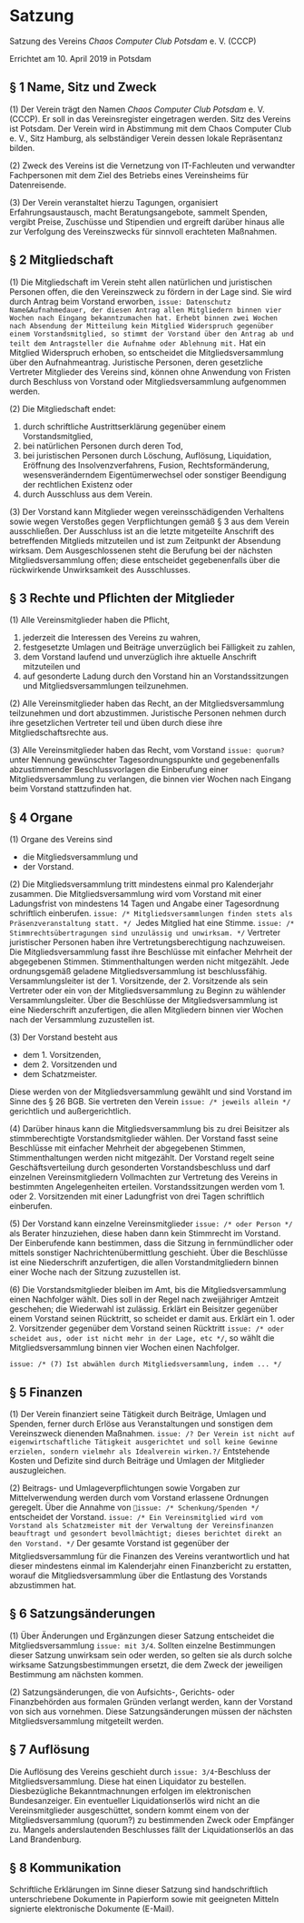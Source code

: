 # Satzung

Satzung des Vereins
*Chaos Computer Club Potsdam* e. V. (CCCP)

Errichtet am 10. April 2019 in Potsdam



## § 1 Name, Sitz und Zweck

(1) Der Verein trägt den Namen *Chaos Computer Club Potsdam* e. V. (CCCP). Er soll in das Vereinsregister eingetragen werden. Sitz des Vereins ist Potsdam. Der Verein wird in Abstimmung mit dem Chaos Computer Club e. V., Sitz Hamburg, als selbständiger Verein dessen lokale Repräsentanz bilden.

(2) Zweck des Vereins ist die Vernetzung von IT-Fachleuten und verwandter Fachpersonen mit dem Ziel des Betriebs eines Vereinsheims für Datenreisende.

(3) Der Verein veranstaltet hierzu Tagungen, organisiert Erfahrungsaustausch, macht Beratungsangebote, sammelt Spenden, vergibt Preise, Zuschüsse und Stipendien und ergreift darüber hinaus alle zur Verfolgung des Vereinszwecks für sinnvoll erachteten Maßnahmen.



## § 2 Mitgliedschaft

(1) Die Mitgliedschaft im Verein steht allen natürlichen und juristischen Personen offen, die den Vereinszweck zu fördern in der Lage sind. Sie wird durch Antrag beim Vorstand erworben, `issue: Datenschutz Name&Aufnahmedauer, der diesen Antrag allen Mitgliedern binnen vier Wochen nach Eingang bekanntzumachen hat. Erhebt binnen zwei Wochen nach Absendung der Mitteilung kein Mitglied Widerspruch gegenüber einem Vorstandsmitglied, so stimmt der Vorstand über den Antrag ab und teilt dem Antragsteller die Aufnahme oder Ablehnung mit.` Hat ein Mitglied Widerspruch erhoben, so entscheidet die Mitgliedsversammlung über den Aufnahmeantrag. Juristische Personen, deren gesetzliche Vertreter Mitglieder des Vereins sind, können ohne Anwendung von Fristen durch Beschluss von Vorstand oder Mitgliedsversammlung aufgenommen werden.

(2) Die Mitgliedschaft endet:

1. durch schriftliche Austrittserklärung gegenüber einem Vorstandsmitglied,
1. bei natürlichen Personen durch deren Tod,
1. bei juristischen Personen durch Löschung, Auflösung, Liquidation, Eröffnung des Insolvenzverfahrens, Fusion, Rechtsformänderung, wesensveränderndem Eigentümerwechsel oder sonstiger Beendigung der rechtlichen Existenz oder
1. durch Ausschluss aus dem Verein.

(3) Der Vorstand kann Mitglieder wegen vereinsschädigenden Verhaltens sowie wegen Verstoßes gegen Verpflichtungen gemäß § 3 aus dem Verein ausschließen. Der Ausschluss ist an die letzte mitgeteilte Anschrift des betreffenden Mitglieds mitzuteilen und ist zum Zeitpunkt der Absendung wirksam. Dem Ausgeschlossenen steht die Berufung bei der nächsten Mitgliedsversammlung offen; diese entscheidet gegebenenfalls über die rückwirkende Unwirksamkeit des Ausschlusses.



## § 3 Rechte und Pflichten der Mitglieder

(1) Alle Vereinsmitglieder haben die Pflicht,

1. jederzeit die Interessen des Vereins zu wahren,
1. festgesetzte Umlagen und Beiträge unverzüglich bei Fälligkeit zu zahlen,
1. dem Vorstand laufend und unverzüglich ihre aktuelle Anschrift mitzuteilen und
1. auf gesonderte Ladung durch den Vorstand hin an Vorstandssitzungen und Mitgliedsversammlungen teilzunehmen.

(2) Alle Vereinsmitglieder haben das Recht, an der Mitgliedsversammlung teilzunehmen und dort abzustimmen. Juristische Personen nehmen durch ihre gesetzlichen Vertreter teil und üben durch diese ihre Mitgliedschaftsrechte aus.

(3) Alle Vereinsmitglieder haben das Recht, vom Vorstand `issue: quorum?` unter Nennung gewünschter Tagesordnungspunkte und gegebenenfalls abzustimmender Beschlussvorlagen die Einberufung einer Mitgliedsversammlung zu verlangen, die binnen vier Wochen nach Eingang beim Vorstand stattzufinden hat.


## § 4 Organe

(1) Organe des Vereins sind

* die Mitgliedsversammlung und
* der Vorstand.

(2) Die Mitgliedsversammlung tritt mindestens einmal pro Kalenderjahr zusammen. Die Mitgliedsversammlung wird vom Vorstand mit einer Ladungsfrist von mindestens 14 Tagen und Angabe einer Tagesordnung schriftlich einberufen. `issue: /* Mitgliedsversammlungen finden stets als Präsenzveranstaltung statt. */`  Jedes Mitglied hat eine Stimme. `issue: /* Stimmrechtsübertragungen sind unzulässig und unwirksam. */` Vertreter juristischer Personen haben ihre Vertretungsberechtigung nachzuweisen. Die Mitgliedsversammlung fasst ihre Beschlüsse mit einfacher Mehrheit der abgegebenen Stimmen. Stimmenthaltungen werden nicht mitgezählt. Jede ordnungsgemäß geladene Mitgliedsversammlung ist beschlussfähig. Versammlungsleiter ist der 1. Vorsitzende, der 2. Vorsitzende als sein Vertreter oder ein von der Mitgliedsversammlung zu Beginn zu wählender Versammlungsleiter. Über die Beschlüsse der Mitgliedsversammlung ist eine Niederschrift anzufertigen, die allen Mitgliedern binnen vier Wochen nach der Versammlung zuzustellen ist.

(3) Der Vorstand besteht aus

* dem 1. Vorsitzenden,
* dem 2. Vorsitzenden und
* dem Schatzmeister.

Diese werden von der Mitgliedsversammlung gewählt und sind Vorstand im Sinne des § 26 BGB. Sie vertreten den Verein `issue: /* jeweils allein */` gerichtlich und außergerichtlich.

(4) Darüber hinaus kann die Mitgliedsversammlung bis zu drei Beisitzer als stimmberechtigte Vorstandsmitglieder wählen. Der Vorstand fasst seine Beschlüsse mit einfacher Mehrheit der abgegebenen Stimmen, Stimmenthaltungen werden nicht mitgezählt. Der Vorstand regelt seine Geschäftsverteilung durch gesonderten Vorstandsbeschluss und darf einzelnen Vereinsmitgliedern Vollmachten zur Vertretung des Vereins in bestimmten Angelegenheiten erteilen. Vorstandssitzungen werden vom 1. oder 2. Vorsitzenden mit einer Ladungfrist von drei Tagen schriftlich einberufen.

(5) Der Vorstand kann einzelne Vereinsmitglieder `issue: /* oder Person */` als Berater hinzuziehen, diese haben dann kein Stimmrecht im Vorstand. Der Einberufende kann bestimmen, dass die Sitzung in fernmündlicher oder mittels sonstiger Nachrichtenübermittlung geschieht. Über die Beschlüsse ist eine Niederschrift anzufertigen, die allen Vorstandmitgliedern binnen einer Woche nach der Sitzung zuzustellen ist.

(6) Die Vorstandsmitglieder bleiben im Amt, bis die Mitgliedsversammlung einen Nachfolger wählt. Dies soll in der Regel nach zweijähriger Amtzeit geschehen; die Wiederwahl ist zulässig. Erklärt ein Beisitzer gegenüber einem Vorstand seinen Rücktritt, so scheidet er damit aus. Erklärt ein 1. oder 2. Vorsitzender gegenüber dem Vorstand seinen Rücktritt `issue: /* oder scheidet aus, oder ist nicht mehr in der Lage, etc */`, so wählt die Mitgliedsversammlung binnen vier Wochen einen Nachfolger.

`issue: /* (7) Ist abwählen durch Mitgliedsversammlung, indem ... */`

## § 5 Finanzen

(1) Der Verein finanziert seine Tätigkeit durch Beiträge, Umlagen und Spenden, ferner durch Erlöse aus Veranstaltungen und sonstigen dem Vereinszweck dienenden Maßnahmen. `issue: /? Der Verein ist nicht auf eigenwirtschaftliche Tätigkeit ausgerichtet und soll keine Gewinne erzielen, sondern vielmehr als Idealverein wirken.?/` Entstehende Kosten und Defizite sind durch Beiträge und Umlagen der Mitglieder auszugleichen.

(2) Beitrags- und Umlageverpflichtungen sowie Vorgaben zur Mittelverwendung werden durch vom Vorstand erlassene Ordnungen geregelt. Über die Annahme von `issue: /* Schenkung/Spenden */` entscheidet der Vorstand. `issue: /* Ein Vereinsmitglied wird vom Vorstand als Schatzmeister mit der Verwaltung der Vereinsfinanzen beauftragt und gesondert bevollmächtigt; dieses berichtet direkt an den Vorstand. */` Der gesamte Vorstand ist gegenüber der Mitgliedsversammlung für die Finanzen des Vereins verantwortlich und hat dieser mindestens einmal im Kalenderjahr einen Finanzbericht zu erstatten, worauf die Mitgliedsversammlung über die Entlastung des Vorstands abzustimmen hat.


## § 6 Satzungsänderungen

(1) Über Änderungen und Ergänzungen dieser Satzung entscheidet die Mitgliedsversammlung `issue: mit 3/4`. Sollten einzelne Bestimmungen dieser Satzung unwirksam sein oder werden, so gelten sie als durch solche wirksame Satzungsbestimmungen ersetzt, die dem Zweck der jeweiligen Bestimmung am nächsten kommen.

(2) Satzungsänderungen, die von Aufsichts-, Gerichts- oder Finanzbehörden aus formalen Gründen verlangt werden, kann der Vorstand von sich aus vornehmen. Diese Satzungsänderungen müssen der nächsten Mitgliedsversammlung mitgeteilt werden.



## § 7 Auflösung

Die Auflösung des Vereins geschieht durch `issue: 3/4`-Beschluss der Mitgliedsversammlung. Diese hat einen Liquidator zu bestellen. Diesbezügliche Bekanntmachnungen erfolgen im elektronischen Bundesanzeiger. Ein eventueller Liquidationserlös wird nicht an die Vereinsmitglieder ausgeschüttet, sondern kommt einem von der Mitgliedsversammlung (quorum?) zu bestimmenden Zweck oder Empfänger zu. Mangels anderslautenden Beschlusses fällt der Liquidationserlös an das Land Brandenburg.



## § 8 Kommunikation

Schriftliche Erklärungen im Sinne dieser Satzung sind handschriftlich unterschriebene Dokumente in Papierform sowie mit geeigneten Mitteln signierte elektronische Dokumente (E-Mail).
